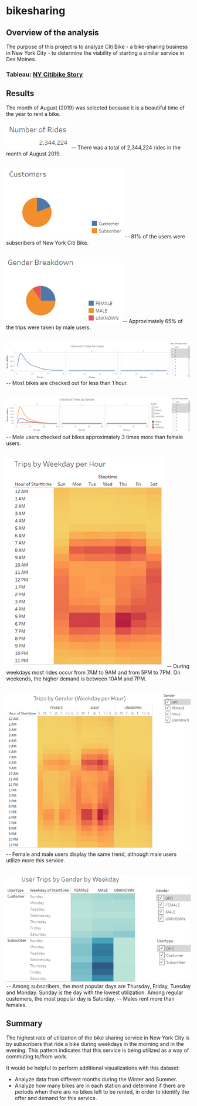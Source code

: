 # bikesharing


## Overview of the analysis

The purpose of this project is to analyze Citi Bike - a bike-sharing business in New York City - to determine the viability of starting a similar service in Des Moines. 

### Tableau: <a href="https://public.tableau.com/profile/renata.grodetzky.barbalat#!/vizhome/BikeSharingChallenge_16162697093050/NYCitibikeStory" target="_blank">NY Citibike Story</a>

## Results

The month of August (2019) was selected because it is a beautiful time of the year to rent a bike.

<img src="images/image01.PNG" alt="Number of Rides">
-- There was a total of 2,344,224 rides in the month of August 2019.

<br><img src="images/image02.PNG" alt="Customers">
-- 81% of the users were subscribers of New York Citi Bike.

<br><img src="images/image03.PNG" alt="Gender Breakdown">
-- Approximately 65% of the trips were taken by male users.

<br><img src="images/image04.PNG" alt="Checkout Times for Users">
-- Most bikes are checked out for less than 1 hour.

<br><img src="images/image05.PNG" alt="Checkout Times by Gender">
-- Male users checked out bikes approximately 3 times more than female users.

<br><img src="images/image06.PNG" alt="Trips by Weekday per Hour">
-- During weekdays most rides occur from 7AM to 9AM and from 5PM to 7PM. On weekends, the higher demand is between 10AM and 7PM.

<br><img src="images/image07.PNG" alt="Trips by Gender (Weekday per Hour)">
-- Female and male users display the same trend, although male users utilize more this service.

<br><img src="images/image08.PNG" alt="User Trips by Gender by Weekday">
-- Among subscribers, the most popular days are Thursday, Friday, Tuesday and Monday. Sunday is the day with the lowest utilization. Among regular customers, the most popular day is Saturday.
-- Males rent more than females. 


## Summary

The highest rate of utilization of the bike sharing service in New York City is by subscribers that ride a bike during weekdays in the morning and in the evening. This pattern indicates that this service is being utilized as a way of commuting to/from work.

It would be helpful to perform additional visualizations with this dataset:
- Analyze data from different months during the Winter and Summer.
- Analyze how many bikes are in each station and determine if there are periods when there are no bikes left to be rented, in order to identify the offer and demand for this service.




